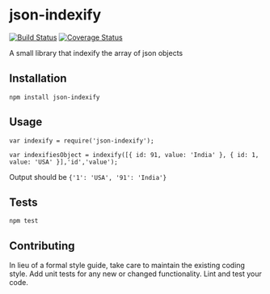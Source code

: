 # json-indexify
[![Build Status](https://travis-ci.org/prateekpronoc/json-indexify.svg?branch=master)](https://travis-ci.org/prateekpronoc/json-indexify) [![Coverage Status](https://coveralls.io/repos/github/prateekpronoc/json-indexify/badge.svg?branch=master)](https://coveralls.io/github/prateekpronoc/json-indexify?branch=master)

A small library that indexify the array of json objects

## Installation

  `npm install json-indexify`

## Usage

    var indexify = require('json-indexify');

    var indexifiesObject = indexify([{ id: 91, value: 'India' }, { id: 1, value: 'USA' }],'id','value');
  
  
  Output should be `{'1': 'USA', '91': 'India'}`


## Tests

  `npm test`

## Contributing

In lieu of a formal style guide, take care to maintain the existing coding style. Add unit tests for any new or changed functionality. Lint and test your code.






